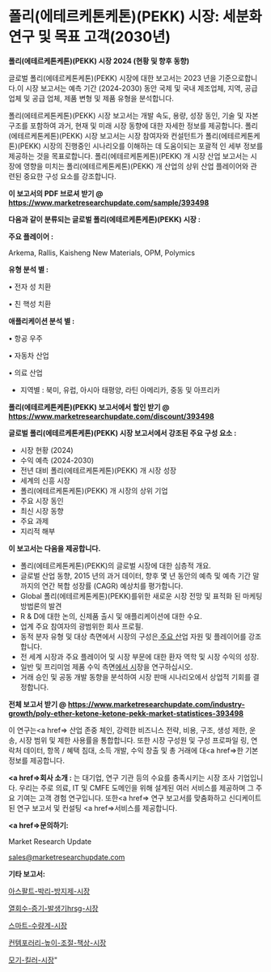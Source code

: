 # 폴리(에테르케톤케톤)(PEKK) 시장: 세분화 연구 및 목표 고객(2030년)

<strong>폴리(에테르케톤케톤)(PEKK) 시장 2024 (현황 및 향후 동향)</strong>

글로벌 폴리(에테르케톤케톤)(PEKK) 시장에 대한 보고서는 2023 년을 기준으로합니다.이 시장 보고서는 예측 기간 (2024-2030) 동안 국제 및 국내 제조업체, 지역, 공급 업체 및 공급 업체, 제품 변형 및 제품 유형을 분석합니다.

폴리(에테르케톤케톤)(PEKK) 시장 보고서는 개발 속도, 용량, 성장 동인, 기술 및 자본 구조를 포함하여 과거, 현재 및 미래 시장 동향에 대한 자세한 정보를 제공합니다. 폴리(에테르케톤케톤)(PEKK) 시장 보고서는 시장 참여자와 컨설턴트가 폴리(에테르케톤케톤)(PEKK) 시장의 진행중인 시나리오를 이해하는 데 도움이되는 포괄적 인 세부 정보를 제공하는 것을 목표로합니다. 폴리(에테르케톤케톤)(PEKK) 개 시장 산업 보고서는 시장에 영향을 미치는 폴리(에테르케톤케톤)(PEKK) 개 산업의 상위 산업 플레이어와 관련된 중요한 구성 요소를 강조합니다.



<strong>이 보고서의 PDF 브로셔 받기 @ <a href=https://www.marketresearchupdate.com/sample/393498>https://www.marketresearchupdate.com/sample/393498</a></strong>



<strong>다음과 같이 분류되는 글로벌 폴리(에테르케톤케톤)(PEKK) 시장 :</strong>



<strong>주요 플레이어 :</strong>

Arkema, Rallis, Kaisheng New Materials, OPM, Polymics



<strong>유형 분석 별 :</strong>

• 전자 성 치환

• 친 핵성 치환



<strong>애플리케이션 분석 별 :</strong>

• 항공 우주

• 자동차 산업

• 의료 산업

<ul>
  <li>지역별 : 북미, 유럽, 아시아 태평양, 라틴 아메리카, 중동 및 아프리카</li>
</ul>


<strong>폴리(에테르케톤케톤)(PEKK) 보고서에서 할인 받기 @ <a href=https://www.marketresearchupdate.com/discount/393498>https://www.marketresearchupdate.com/discount/393498</a></strong>



<strong>글로벌 폴리(에테르케톤케톤)(PEKK) 시장 보고서에서 강조된 주요 구성 요소 :</strong>
<ul>
  <li>시장 현황 (2024)</li>
  <li>수익 예측 (2024-2030)</li>
  <li>전년 대비 폴리(에테르케톤케톤)(PEKK) 개 시장 성장</li>
  <li>세계의 신흥 시장</li>
  <li>폴리(에테르케톤케톤)(PEKK) 개 시장의 상위 기업</li>
  <li>주요 시장 동인</li>
  <li>최신 시장 동향</li>
  <li>주요 과제</li>
  <li>지리적 해부</li>
</ul>


<strong>이 보고서는 다음을 제공합니다.</strong>
<ul>
  <li>폴리(에테르케톤케톤)(PEKK)의 글로벌 시장에 대한 심층적 개요.</li>
  <li>글로벌 산업 동향, 2015 년의 과거 데이터, 향후 몇 년 동안의 예측 및 예측 기간 말까지의 연간 복합 성장률 (CAGR) 예상치를 평가합니다.</li>
  <li>Global 폴리(에테르케톤케톤)(PEKK)를위한 새로운 시장 전망 및 표적화 된 마케팅 방법론의 발견</li>
  <li>R &amp; D에 대한 논의, 신제품 출시 및 애플리케이션에 대한 수요.</li>
  <li>업계 주요 참여자의 광범위한 회사 프로필.</li>
  <li>동적 분자 유형 및 대상 측면에서 시장의 구성은<a href=> 주요 산</a>업 자원 및 플레이어를 강조합니다.</li>
  <li>전 세계 시장과 주요 플레이어 및 시장 부문에 대한 환자 역학 및 시장 수익의 성장.</li>
  <li>일반 및 프리미엄 제품 수익 측면<a href=>에서 시</a>장을 연구하십시오.</li>
  <li>거래 승인 및 공동 개발 동향을 분석하여 시장 판매 시나리오에서 상업적 기회를 결정합니다.</li>
</ul>



<strong>전체 보고서 받기 @ <a href=https://www.marketresearchupdate.com/industry-growth/poly-ether-ketone-ketone-pekk-market-statistices-393498>https://www.marketresearchupdate.com/industry-growth/poly-ether-ketone-ketone-pekk-market-statistices-393498</a></strong>

이 연구는<a href=> 산업 존중</a> 체인, 강력한 비즈니스 전략, 비용, 구조, 생성 제한, 운송, 시장 범위 및 제한 사용률을 통합합니다. 또한 시장 구성원 및 구성 프로파일 링, 연락처 데이터, 항목 / 혜택 침대, 소득 개발, 수익 창출 및 총 거래에 대<a href=>한 기본 </a>정보를 제공합니다.



<strong><a href=>회사 소</a>개 :</strong>
는 대기업, 연구 기관 등의 수요를 충족시키는 시장 조사 기업입니다. 우리는 주로 의료, IT 및 CMFE 도메인을 위해 설계된 여러 서비스를 제공하며 그 주요 기여는 고객 경험 연구입니다. 또한<a href=> 연구 보</a>고서를 맞춤화하고 신디케이트 된 연구 보고서 및 컨설팅 <a href=>서비스</a>를 제공합니다.



<strong><a href=>문의하기:</a></strong>

Market Research Update

sales@marketresearchupdate.com



<strong>기타 보고서:</strong>

<a href=https://www.linkedin.com/pulse/아스팔트-박리-방지제-시장-경쟁-분석-및-성장-잠재력-2029-trend-tracking-tips-360-analysis/>아스팔트-박리-방지제-시장</a>

<a href=https://www.linkedin.com/pulse/열회수-증기-발생기hrsg-시장-경쟁-분석-및-성장-잠재력-2029-data-dive-diaries-24-analysis-urrtf/>열회수-증기-발생기hrsg-시장</a>

<a href=https://www.linkedin.com/pulse/스마트-수량계-시장-세분화-연구-및-목표-고객2029년-market-matrix-musings-analysis-7dcxf/>스마트-수량계-시장</a>

<a href=https://www.linkedin.com/pulse/컨템포러리-높이-조절-책상-시장-현재-및-미래-성장-2030-market-matrix-musings-analysis-ffi4f/>컨템포러리-높이-조절-책상-시장</a>

<a href=https://www.linkedin.com/pulse/모기-킬러-시장-경쟁-분석-및-성장-잠재력-2029-survey-spotlight-pro-24-analysis-xoglf/>모기-킬러-시장</a>"
